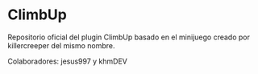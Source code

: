 ClimbUp
=======

Repositorio oficial del plugin ClimbUp basado en el minijuego creado por killercreeper del mismo nombre. 

Colaboradores: jesus997 y khmDEV


